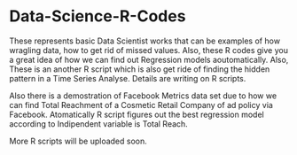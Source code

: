 # Data-Science-R-Codes
These represents basic Data Scientist works that can be examples of how wragling data, how to get rid of missed values. Also, these R codes give you a great idea of how we can find out Regression models aoutomatically. Also, These is an another R script which is also get ride of finding the hidden pattern in a Time Series Analyse. Details are writing on R scripts. 

Also there is a demostration of Facebook Metrics data set due to how we can find Total Reachment of a Cosmetic Retail Company of ad policy via Facebook. Atomatically R script figures out the best regression model according to Indipendent variable is Total Reach.

More R scripts will be uploaded soon.
